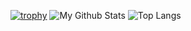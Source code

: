 [![trophy](https://github-profile-trophy.vercel.app/?username=alex-petrenko&column=7&theme=nord)](https://github.com/alex-petrenko)
![My Github Stats](https://github-readme-stats.vercel.app/api?username=olipinski&count_private=true&theme=dark&show_icons=true)
![Top Langs](https://github-readme-stats.vercel.app/api/top-langs/?username=olipinski&theme=dark&layout=compact&langs_count=8)
